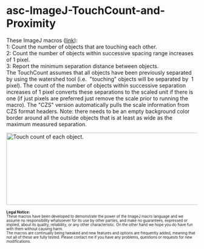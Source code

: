 # asc-ImageJ-TouchCount-and-Proximity
<p>These ImageJ macros (<a href="https://github.com/peterjlee/asc-ImageJ-TouchCount-and-Proximity" Title = "Applied Superconductivity Center Touch Count and Proximity Macro Directory" >link</a>):
 <br>1: Count the number of objects that are touching each other<a href="https://fs.magnet.fsu.edu/~lee/asc/ImageJUtilities/ASC-Macros/LayerThickness/Minimum%20wall%20thickness%20macro_060816.pdf"></a>.
 <br>2: Count the number of objects within successive spacing range increases of 1 pixel.
 <br>3: Report the minimum separation distance between objects.
 <br>The TouchCount assumes that all objects have been previously separated by using the watershed tool (i.e.  &quot;touching&quot; objects will be separated by  1 pixel). The count of the number of objects within successive separation increases of 1 pixel converts these separations to the scaled unit if there is one (if just pixels are preferred just remove the scale prior to running the macro). The "CZS" version automatically pulls the scale information from CZS format headers. Note: there needs to be an empty background color border around all the outside objects that is at least as wide as the maximum measured separation.</p>

<p><img src="https://fs.magnet.fsu.edu/~lee/asc/ImageJUtilities/IA_Images/ProximityandTouchCount_Example_mplPlasma_anim573x190.gif" alt="Touch count of each object." width="572" height="190" /></p>

<p><sub><sup>
 <strong>Legal Notice:</strong> <br />
These macros have been developed to demonstrate the power of the ImageJ macro language and we assume no responsibility whatsoever for its use by other parties, and make no guarantees, expressed or implied, about its quality, reliability, or any other characteristic. On the other hand we hope you do have fun with them without causing harm.
<br />
The macros are continually being tweaked and new features and options are frequently added, meaning that not all of these are fully tested. Please contact me if you have any problems, questions or requests for new modifications.
 </sup></sub>
</p>
